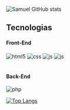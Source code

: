 
![Samuel GitHub stats](https://github-readme-stats.vercel.app/api?username=samueldavimt&show_icons=true&theme=github_dark&count_private=true)

##  Tecnologias

#### Front-End
<div style="display: inline_block">
  <img align="center" alt="html5" src="https://img.shields.io/badge/HTML5-E34F26?style=for-the-badge&logo=html5&logoColor=white" />
  <img align="center" alt="css" src="https://img.shields.io/badge/CSS3-1572B6?style=for-the-badge&logo=css3&logoColor=white" />
  <img align="center" alt="js" src="https://img.shields.io/badge/JavaScript-F7DF1E?style=for-the-badge&logo=javascript&logoColor=black" />
  <img align="center" alt="js" src="https://img.shields.io/badge/Bootstrap-563D7C?style=for-the-badge&logo=bootstrap&logoColor=white" />
   
</div><br/>

#### Back-End

<img align="center" alt="php" src="https://img.shields.io/badge/PHP-777BB4?style=for-the-badge&logo=php&logoColor=white" />

[![Top Langs](https://github-readme-stats.vercel.app/api/top-langs/?username=samueldavimt&hide=html,handlebars&layout=compact&theme=github_dark)](https://github.com/samueldavimt)
